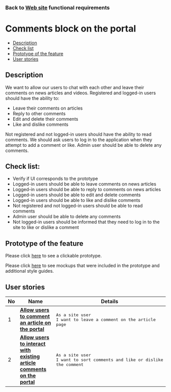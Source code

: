 ### Back to [Web site](../../#web-site) functional requirements

# Comments block on the portal

- [Description](#description)
- [Check list](#check-list)
- [Prototype of the feature](#prototype-of-the-feature)
- [User stories](#user-stories)

## Description

We want to allow our users to chat with each other and leave their comments on news articles and videos. Registered and logged-in users should have the ability to:
  - Leave their comments on articles
  - Reply to other comments
  - Edit and delete their comments
  - Like and dislike comments

Not registered and not logged-in users should have the ability to read comments. We should ask users to log in to the application when they attempt to add a comment or like.
Admin user should be able to delete any comments.

## Check list:

- Verify if UI corresponds to the prototype
- Logged-in users should be able to leave comments on news articles
- Logged-in users should be able to reply to comments on news articles
- Logged-in users should be able to edit and delete comments
- Logged-in users should be able to like and dislike comments
- Not registered and not logged-in users should be able to read comments
- Admin user should be able to delete any comments
- Not logged-in users should be informed that they need to log in to the site to like or dislike a comment

## Prototype of the feature

Please click [here](https://www.figma.com/proto/hrAekXmuhUGxfBMzxjyRFz/Comments-block-on-the-portal?node-id=6306%3A3340&viewport=418%2C293%2C0.05886208266019821&scaling=min-zoom) to see a clickable prototype.

Please click [here](https://www.figma.com/file/hrAekXmuhUGxfBMzxjyRFz/Comments-block-on-the-portal?node-id=0%3A1) to see mockups that were included in the prototype and additional style guides.

## User stories

No           |      Name     |   Details
------------ | ------------- | -------------
1 |[**Allow users to comment an article on the portal**](/products/sports_hub_portal/web_application_features/comments/user_stories/comment_an_article)|<pre>As a site user <br>I want to leave a comment on the article page</pre>
2 |[**Allow users to interact with existing article comments on the portal**](/products/sports_hub_portal/web_application_features/comments/user_stories/interacting_with_existing_article_comments)|<pre>As a site user<br>I want to sort comments and like or dislike the comment</pre>

